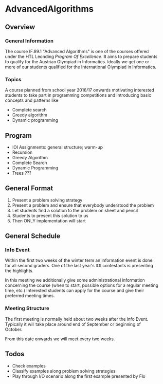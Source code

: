 # AdvancedAlgorithms
## Overview
### General Information
The course IF.99.1 "Advanced Algorithms" is one of the courses offered under the HTL Leonding *Program Of Excellence*. It aims to prepare students to qualify for the Austrian Olympiad in Informatics. Ideally we get one or more of our students qualified for the International Olympiad in Informatics.

### Topics
A course planned from school year 2016/17 onwards motivating interested students to take part in programming competitions and introducing basic concepts and patterns like

- Complete search
- Greedy algorithm
- Dynamic programming

## Program

- IOI Assignments: general structure; warm-up
- Recursion
- Greedy Algorithm
- Complete Search
- Dynamic Programming
- Trees ???

## General Format
1. Present a problem solving strategy
2. Present a problem and ensure that everybody understood the problem
3. Let students find a solution to the problem on sheet and pencil
4. Students to present this solution to us
5. Then ONLY implementation will start

## General Schedule
### Info Event
Within the first two weeks of the winter term an information event is done for all second graders. One of the last year's IOI contestants is presenting the highlights.

In this meeting we additionally give some administrational information concerning the course (when to start, possible options for a regular meeting time, etc.) Interested students can apply for the course and give their preferred meeting times.

### Meeting Structure
The first meeting is normally held about two weeks after the Info Event. Typically it will take place around end of September or beginning of October.

From this date onwards we will meet every two weeks.

## Todos
- Check examples
- Classify examples along problem solving strategies
- Play through I/O scenario along the first example presented by Flo
